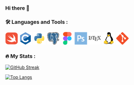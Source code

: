 ### Hi there 👋

<!--
**poliorang/poliorang** is a ✨ _special_ ✨ repository because its `README.md` (this file) appears on your GitHub profile.

Here are some ideas to get you started:

- 🔭 I’m currently working on ...
- 🌱 I’m currently learning ...
- 👯 I’m looking to collaborate on ...
- 🤔 I’m looking for help with ...
- 💬 Ask me about ...
- 📫 How to reach me: ...
- 😄 Pronouns: ...
- ⚡ Fun fact: ...
-->

### :hammer_and_wrench: Languages and Tools :
<div>
  <img src="https://github.com/devicons/devicon/blob/master/icons/swift/swift-original.svg" title="Swift.org" alt="Swift.org" width="40" 
</div>
  <img src="https://github.com/devicons/devicon/blob/master/icons/c/c-original.svg" title="C" alt="C" width="40" 
</div>
  <img src="https://github.com/devicons/devicon/blob/master/icons/python/python-original.svg" title="Python" alt="Python" width="40" 
</div>
  <img src="https://github.com/devicons/devicon/blob/master/icons/postgresql/postgresql-original.svg" title="Postgresql" alt="Postgresql" width="40" 
</div>
  <img src="https://github.com/devicons/devicon/blob/master/icons/figma/figma-original.svg" title="Figma" alt="Figma" width="40" 
</div>
  <img src="https://github.com/devicons/devicon/blob/master/icons/photoshop/photoshop-plain.svg" title="Photoshop" alt="Photoshop" width="40" 
</div>
  <img src="https://github.com/devicons/devicon/blob/master/icons/latex/latex-original.svg" title="Latex" alt="Latex" width="40" 
</div>
  <img src="https://github.com/devicons/devicon/blob/master/icons/linux/linux-original.svg" title="Linux" alt="Linux" width="40" 
</div>
  <img src="https://github.com/devicons/devicon/blob/master/icons/git/git-original.svg" title="Git" alt="Git" width="40" 
</div>

### :fire: My Stats :
[![GitHub Streak](http://github-readme-streak-stats.herokuapp.com?user=poliorang&theme=dark&background=000000)](https://git.io/streak-stats)

[![Top Langs](https://github-readme-stats.vercel.app/api/top-langs/?username=poliorang&layout=compact&theme=vision-friendly-dark)](https://github.com/anuraghazra/github-readme-stats)
